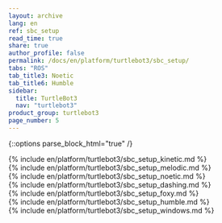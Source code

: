 ```yaml
---
layout: archive
lang: en
ref: sbc_setup
read_time: true
share: true
author_profile: false
permalink: /docs/en/platform/turtlebot3/sbc_setup/
tabs: "ROS"
tab_title3: Noetic
tab_title6: Humble
sidebar:
  title: TurtleBot3
  nav: "turtlebot3"
product_group: turtlebot3
page_number: 5
---
```


<div style="counter-reset: h1 2"></div>
<div style="counter-reset: h2 1"></div>

{::options parse_block_html="true" /}
  
<!--[dummy Header 1]>
  <h1 id="dummy">Quick Start Guide</h1>
  <h2 id="dummy">SBC Setup</h2>
  <p class="dummy_content">SBC is your Remote PC</p>
<![end dummy Header 1]-->

<section data-id="{{ page.tab_title1 }}" class="tab_contents">
{% include en/platform/turtlebot3/sbc_setup_kinetic.md %}
</section>

<section data-id="{{ page.tab_title2 }}" class="tab_contents">
{% include en/platform/turtlebot3/sbc_setup_melodic.md %}
</section>

<section data-id="{{ page.tab_title3 }}" class="tab_contents">
{% include en/platform/turtlebot3/sbc_setup_noetic.md %}
</section>

<section data-id="{{ page.tab_title4 }}" class="tab_contents">
{% include en/platform/turtlebot3/sbc_setup_dashing.md %}
</section>

<section data-id="{{ page.tab_title5 }}" class="tab_contents">
{% include en/platform/turtlebot3/sbc_setup_foxy.md %}
</section>

<section data-id="{{ page.tab_title6 }}" class="tab_contents">
{% include en/platform/turtlebot3/sbc_setup_humble.md %}
</section>

<section data-id="{{ page.tab_title7 }}" class="tab_contents">
{% include en/platform/turtlebot3/sbc_setup_windows.md %}
</section>

